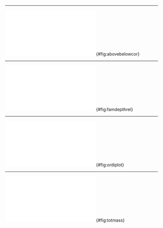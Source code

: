 ***

![Correlation between percent aboveground cover (horizonal axis) and read proportion per root sample (vertical axis). Points are genus means for one experimental plot (N=5 plots); bars are 1 standard errors in each direction. Root proportions are averaged across all depths.](figures/agbg_genblock.pdf){#fig:abovebelowcor}

***

![Relative abundance (fraction of reads from each sample) as a function of sample depth for each observed plant family. Sequences were clustered at 99% similarity and identified to species according to the closest BLAST match against the Genbank `nt` database. Taxa were then collapsed by family and groups with a mean abundance less than 1% per sample were removed for plotting.](figures/family_depth.pdf){#fig:famdepthrel}

***

![Nonmetric multidimensional scaling plot showing centroids for all detected species. Red: Poaceae. Green: Asteraceae. Blue: Fabaceae. Black: Other families. Grey crosses: Low-abundance species, unlabeled for figure clarity. Pink ellipses show centroid SD for each depth and pink polygons show enclosing hulls for each depth. TK: Show depth, C, N as arrows instead.](figures/ordination.pdf){#fig:ordiplot}

***

![Figure still TK: Total root mass, soil texture and C/N content by depth. Root mass is taken from Black et al (submitted); soil texture is from [@Smith:2013cj]; C and N were collected for this paper.](figures/tktktk.pdf){#fig:totmass}
